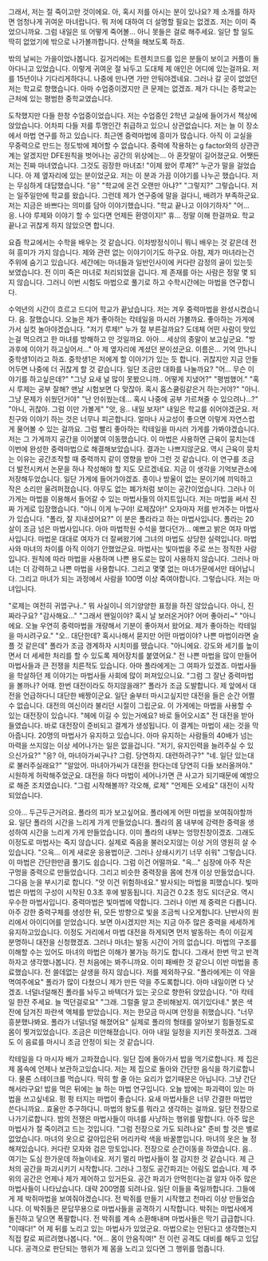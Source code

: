 그래서, 저는 절 죽이고만 것이에요.
아, 혹시 저를 아시는 분이 있나요? 제 소개를 하자면 엄청나게 귀여운 마녀랍니다.
뭐 저에 대하여 더 설명할 필요는 없겠죠. 저는 이미 죽었으니까요.
그럼 내일은 또 어떻게 죽어볼... 아니 못들은 걸로 해주세요.
일단 할 일도 딱히 없었기에 밖으로 나가볼까합니다. 산책을 해보도록 하죠.

밖의 날씨는 가을이었나봅니다. 길거리에는 트렌치코드를 입은 분들이 보이고 커플이 돌아다니고 있었습니다.
이렇게 귀여운 절 놔두고 도대체 제 애인은 어디에 있는걸까요.
저를 15년이나 기다리게하다니. 나중에 만나면 가만 안둬야겠네요.
그러나 갈 곳이 없었던 저는 학교로 향했습니다. 아마 수업중이겠지만 큰 문제는 없겠죠.
제가 다니는 중학교는 근처에 있는 평범한 중학교였습니다.

도착했지만 다들 한창 수업중이었습니다. 저는 수업중인 2학년 교실에 들어가서 책상에 앉았습니다.
어차피 다들 저를 투명인간 취급하고 있으니 상관없습니다. 저는 늘 이 장소에서 마법 연구를 하고 있습니다.
최근엔 중력마법에 흥미가 많습니다. 아직 이 교실을 무중력으로 만드는 정도밖에 제어할 수 없습니다.
중력에 작용하는 g factor와의 상관관계는 알겠지만 DFE원칙을 벗어나는 공간의 위상에는...
아 혼잣말이 길어졌군요. 어쨋든 저는 진짜 마녀였습니다. 그것도 굉장한 마녀죠!
"이제 왔어 루제?"
누군가 말을 걸었습니다. 아 제 옆자리에 있는 분이었군요. 저는 이 분과 가끔 이야기를 나누곤 했습니다.
저는 무심하게 대답했습니다.
"응"
"학교에 온건 오랜만 아냐?"
"그렇지?"
그렇습니다. 저는 일주일만에 학교를 왔습니다.
그런데 제가 연구중에 말을 걸다니, 배려가 부족하군요.
저는 지금은 바쁘다는 의미를 담아 이야기했습니다.
"학교 끝나고 이야기하자"
"어... 응. 나야 루제와 이야기 할 수 있다면 언제든 환영이지!"
휴... 정말 이해 한걸까요. 학교 끝나고 귀찮게 하지 않았으면 합니다.

요즘 학교에서는 수학을 배우는 것 같습니다. 이차방정식이니 뭐니 배우는 것 같은데 전혀 흥미가 가지 않습니다.
제와 관련 없는 이야기이기도 하구요. 아참, 제가 마녀라는건 주위에 숨기고 있습니다.
세간에는 마녀들과 일반인사이에 커다란 감정의 골이 있는듯 보였습니다. 전 이미 죽은 마녀로 처리되었을 겁니다.
제 존재를 아는 사람은 정말 몇 되지 않습니다. 그러니 이번 시험도 마법으로 풀기로 하고 수학시간에는 마법을 연구합니다.

수억년의 시간이 흐르고 드디어 학교가 끝났습니다. 저는 겨우 중력마법을 완성시켰습니다. 음. 잘했습니다.
오늘은 제가 좋아하는 칵테일을 마시러 가볼까요. 좋아하는 가게에 가서 실컷 놀아야겠습니다.
"저기 루제!"
누가 절 부른걸까요? 도데체 어떤 사람이 맛있는걸 먹으려고 한 마녀를 방해하고 만 것일까요. 아아... 세상의 종말이 보고싶군요.
"방과후에 이야기 하고싶어서..."
아 제 옆자리에 계셨던 분이셨군요. 이름은... 기억 안나니 중학생1이라고 하죠.
중학생1은 저에게 할 이야기가 있는 듯 합니다. 귀찮지만 지금 안들어두면 나중에 더 귀찮게 할 것 같습니다.
일단 조금만 대화를 나눌까요?
"어... 무슨 이야기를 하고싶은데?"
"그냥 요새 널 많이 못봤으니까.. 어떻게 지냈어?"
"평범했어."
"혹시 루제는 공부 잘해? 맨날 시험보면 다 맞잖아. 혹시 홈스쿨링같은거 하는거야?"
"아니. 그냥 문제가 쉬웠던거야"
"난 안쉬웠는데... 혹시 나중에 공부 가르쳐줄 수 있으려나...?"
"아니, 귀찮아. 그럼 이만 가볼게"
"앗, 응.. 내일 보자!"
내일은 학교를 쉬어야겠군요. 저 친구와 이야기 하는 것은 너무나 피곤합니다. 얼마나 사교성이 좋으면 이렇게 자연스럽게 물어볼 수 있는 걸까요.
그럼 빨리 좋아하는 칵테일을 마시러 가게를 가봐야겠습니다.
저는 그 가게까지 공간을 이어붙여 이동했습니다. 이 마법은 사용하면 근육이 뭉치는데 이번에 완성한 중력마법으로 해결해보았습니다.
결과는 나쁘지않군요. 역시 근육이 뭉치는 이유는 공간조작할 때 중력까지 같이 영향을 받아 그런 것 같습니다.
이 연구를 조금 더 발전시켜서 논문을 하나 작성해야 할 지도 모르겠네요. 지금 이 생각을 기억보관소에 저장해두었습니다.
일단 가게에 들어가야겠죠.
종이나 방울이 없는 문이기에 끼익하고 작은 소리만 울려퍼졌습니다. 아무도 없는 폐가처럼 보이는 공간이었습니다.
그러나 이 가게는 마법을 이용해서 들어갈 수 있는 마법사들의 아지트입니다.
저는 마법을 써서 진짜 가게로 입장했습니다.
"아니 이게 누구야! 로제잖아!"
오자마자 저를 반겨주는 마법사가 있습니다.
"폴라, 잘 지내셨어요?"
이 분은 폴라라고 하는 마법사입니다. 폴라는 20살이 조금 넘은 마법사입니다. 아마 마법학원 수석을 했다던가...
예쁘고 밝은 여자 마법사입니다. 마법운 대대로 여자가 더 잘써왔기에 그녀의 마법도 상당한 실력입니다.
마법사와 마녀의 차이를 아직 이야기 안했었군요. 마법사는 빛마법을 주로 쓰는 정직한 사람입니다.
원칙에 따라 마법을 사용하며 나쁜 용도로는 많이 사용하지 않습니다. 그러나 마녀는 더 강력하고 나쁜 마법을 사용합니다. 그리고 몇몇 없는 마녀가문에서만 태어납니다.
그리고 마녀가 되는 과정에서 사람을 100명 이상 죽여야합니다. 그렇습니다. 저는 마녀입니다.

"로제는 여전히 귀엽구나.."
뭐 사실이니 의기양양한 표정을 하진 않았습니다. 아니, 진짜라구요?
"감사해요..."
"그래서 왠일이야? 혹시 날 보러온거야? 어머 좋아리~"
"아니에요. 오늘 우연히 중력마법을 개량해서 기분이 좋아져서 왔어요. 제가 좋아하는 칵테일을 마시려구요."
"오.. 대단한데? 혹시나해서 묻지만 어떤 마법이야? 나쁜 마법이라면 슬플 것 같은데"
폴라가 조금 경계하자 시치미를 뗐습니다.
"아니에요. 강도와 세기를 높이면서 더 세세한 처리를 할 수 있도록 제어장치를 붙였어요."
전 나쁜 마법을 많이 만들어 마법사들과 큰 전쟁을 치른적도 있습니다.
아마 폴라에게는 그 여파가 있겠죠. 마법사들을 학살하던 제 이야기는 마법사들 사회에 많이 퍼져있으니요.
"그럼 그 잘난 중력마법을 볼까나? 어때. 한번 대전이라도 하지않을래?"
폴라가 조금 도발합니다. 제 앞에서 대전을 언급하다니 대단한 배짱이군요. 일단 술부터 마시고싶지만 대전을 들은 순간 어쩔 수 없습니다.
대전의 여신이라 불리던 시절이 그립군요. 이 가게에는 마법을 사용할 수 있는 대전장이 있습니다.
"헤에 이길 수 있는거에요? 바로 들어오시죠"
전 대전을 받아들였습니다. 바로 대전장이 준비되고 결계가 생성됩니다. 이 결계는 마법이 새는 것을 막아줍니다.
20명의 마법사가 유지하고 있습니다. 아마 유지하는 사람들의 40배가 넘는 마력을 쓰지않는 이상 세어나가는 일은 없을겁니다.
"저기, 유지인력을 늘려주실 수 있으신가요?"
"응? 아, 마녀아가씨구나? 그럼. 당연하지. 대련하려구?"
"네. 일단 있는대로 불러주실래요?"
"알았어. 마녀아가씨가 대전을 한다는데 당연히 다들 보러올꺼야."
시원하게 허락해주었군요. 대전을 하다 마법이 세어나가면 큰 사고가 되기때문에 예방으로 해준 조치였습니다.
"그럼 시작해볼까? 각오해, 로제"
"언제든 오세요"
대전이 시작되었습니다.

으아... 두근두근거려요. 폴라의 피가 보고싶어요.
폴라에게 어떤 마법을 보여줘야할까요. 일단 폴라의 시간을 느리게 가게 만들었습니다.
폴라의 몸 내부에 강력한 중력을 생성하여 시간을 느리게 가게 만들었습니다. 이미 폴라의 내부는 엉망친창이겠죠.
그래도 이정도로 마법사는 죽지 않습니다. 실제로 죽음을 불러오지않는 이상 거의 영원히 살 수 있습니다.
"으윽... 이게 새로운 응용법이군. 그러나 상쇄시키기 너무 쉬워"
그렇습니다. 이 마법은 간단한만큼 풀기도 쉽습니다. 그럼 이건 어떨까요.
"윽..."
심장에 아주 작은 구멍을 중력으로 만들었습니다. 그리고 비슷한 중력장을 몸에 천개 이상 만들었습니다.
그다음 눈을 부시기로 합니다.
"앗 이건 위험하네요."
발사되는 마법을 피했습니다. 빛마법은 마법의 구성이 시작된 0.3초 후에 발동됩니다. 지금건 0.2초 정도 되더군요. 역시 우수한 마법사입니다.
중력마법은 빛마법에 약합니다. 그러나 이번 제 중력은 다릅니다. 아주 강한 중력구체를 생성한 뒤, 모든 방향으로 빛을 조금씩 나오게합니다. 난반사의 원리에서 아이디어를 얻었습니다.
보면 아시겠지만 저는 지금 아주 많은 중력을 세세하게 유지하고있습니다. 이정도 거리에서 마법 대전을 하게되면 먼저 발동하는 측이 이길게 분명하니 대전을 신청했겠죠.
그러나 마녀는 발동 시간이 거의 없습니다. 마법의 구조를 이해할 수는 있어도 마녀의 마법은 이해가 불가능 하기도 합니다.
그래서 한번 막고 반격하자고 생각했나봅니다. 전 처음에는 봐주니까요.
이미 패배한 것 같으니 이반 마법을 종료했습니다. 전 쓸데없는 살생을 하지 않습니다. 저를 제외하구요.
"폴라에게는 이 약을 멱여주에요"
폴라가 많이 다쳤으니 제가 만든 약을 주도록합니다. 아마 내일이면 다 낫겠죠.
너덜너덜해진 폴라를 놔두고 바텍더가 있는 곳으로 향한뒤 앉았습니다.
"아 칵테일 한잔 주세요. 늘 먹던걸로요"
"그래. 그럴줄 알고 준비해놨지. 여기있다네."
붉은 색 잔에 담겨진 파란색 액체를 받았습니다. 저는 한모금 마시며 안정을 취했습니다.
"너무 흥분했나봐요. 폴라가 너덜너덜 해졌어요"
실제로 폴라의 형태를 알아보기 힘들정도로 몸이 찢겨있었습니다. 조금은 미안해졌습니다. 아마 내일 일정을 지키진 못하겠죠.
그래도 이 음료를 마시니 조금 안정이 되는 것 같습니다.

칵테일을 다 마시자 배가 고파졌습니다. 일단 집에 돌아가서 밥을 먹기로합니다.
제 집은 제 몸속에 언제나 보관하고있습니다. 저는 제 집으로 돌아와 간단한 음식을 하기로합니다.
물론 스테이크를 먹습니다. 딱히 할 줄 아는 요리가 없기때문은 아닙니다. 그냥 간단해서라구요!
밥을 먹은 뒤에는 늘 하는 마법 연구입니다. 오늘 밤에는 파괴력이 있는 마법을 쓰고싶네요.
펑 펑 터지는 마법이 좋습니다. 요새 마법사들은 너무 간결한 마법만 쓴다니까요.. 효율만 추구하다니. 마법의 왕도를 뭐라고 생각하는 걸까요.
일단 전장으로 나가기로합니다. 밤의 전쟁은 마법사들이 마녀를 사냥하는 행위를 말합니다. 아주 많은 마법사가 절 죽이려고 드는 것입니다.
"그럼 전장으로 가도 되려나요"
준비 할 것은 별로 없었습니다. 마녀의 옷으로 갈아입은뒤 머리카락 색을 바꿀뿐입니다. 마녀의 옷은 늘 정해져있습니다.
커다란 모자와 검은 망토입니다. 
전장으로 순간이동을 하였습니다. 음.. 여기는 도심 한가운데 하늘이네요. 저기 멀리 마법사들이 절 감지한 것 같습니다.
제 근처의 공간을 파괴시키기 시작합니다. 그러나 그정도 공간파괴는 어림도 없습니다. 제 주위의 공간은 언제나 제가 제어하고 있거든요.
공간 파괴가 안먹힌다는걸 알자 아주 많은 마법사들이 나타났습니다. 대략 200명쯤 되려나요. 일단 이들을 죽일까합니다.
그들에게 제 박쥐마법을 보여줘야겠습니다. 전 박쥐를 만들기 시작했고 천마리 이상 만들었습니다. 이 박쥐들은 문답무용으로 마법사들을 공격하기 시작합니다.
박쥐는 마법사에게 돌진하고 닿으면 폭팔합니다. 전 박쥐를 계속 소환해내며 마법사들은 막기 급급합니다.
"이때다!"
어 제 뒤를 노리고 있는 마법사가 있었군요. 마법으로는 안된다고 생각했는지 직접 칼로 찌르려했나봅니다.
"어... 몸이 안움직여!"
전 이런 공격도 대비를 해두고 있답니다. 공격으로 판단되는 행위가 제 몸을 노리고 있다면 그 행위를 멈춥니다.
